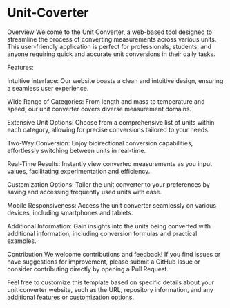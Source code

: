 # Unit-Coverter
Overview
Welcome to the Unit Converter, a web-based tool designed to streamline the process of converting measurements across various units. This user-friendly application is perfect for professionals, students, and anyone requiring quick and accurate unit conversions in their daily tasks.

Features:

Intuitive Interface: Our website boasts a clean and intuitive design, ensuring a seamless user experience.

Wide Range of Categories: From length and mass to temperature and speed, our unit converter covers diverse measurement domains.

Extensive Unit Options: Choose from a comprehensive list of units within each category, allowing for precise conversions tailored to your needs.

Two-Way Conversion: Enjoy bidirectional conversion capabilities, effortlessly switching between units in real-time.

Real-Time Results: Instantly view converted measurements as you input values, facilitating experimentation and efficiency.

Customization Options: Tailor the unit converter to your preferences by saving and accessing frequently used units with ease.

Mobile Responsiveness: Access the unit converter seamlessly on various devices, including smartphones and tablets.

Additional Information: Gain insights into the units being converted with additional information, including conversion formulas and practical examples.



Contribution
We welcome contributions and feedback! If you find issues or have suggestions for improvement, please submit a GitHub Issue or consider contributing directly by opening a Pull Request.



Feel free to customize this template based on specific details about your unit converter website, such as the URL, repository information, and any additional features or customization options.
